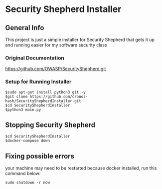 # Security Shepherd Installer

## General Info
This project is just a simple installer for Security Shepherd that gets it up and running easier for my software security class
### Original Documentation

https://github.com/OWASP/SecurityShepherd.git

### Setup for Running Installer
```
$sudo apt-get install python3 git -y
$git clone https://github.com/cronos-hash/SecurityShepherdInstaller.git
$cd SecurityShepherdInstaller
$python3 main.py

```

## Stopping Security Shepherd
```
$cd SecurityShepherdInstaller
$docker-compose down
```
## Fixing possible errors
your machine may need to be restarted because docker installed, run this command below:
```
sudo shutdown -r now
```


